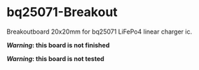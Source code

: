 # bq25071-Breakout
Breakoutboard 20x20mm for bq25071 LiFePo4 linear charger ic.

**_Warning_: this board is not finished**

**_Warning_: this board is not tested**
